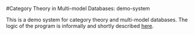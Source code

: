 #Category Theory in Multi-model Databases: demo-system

This is a demo system for category theory and multi-model databases. The logic of the program is informally and shortly described [here](https://www.overleaf.com/read/wffwwvrwqsnk).
